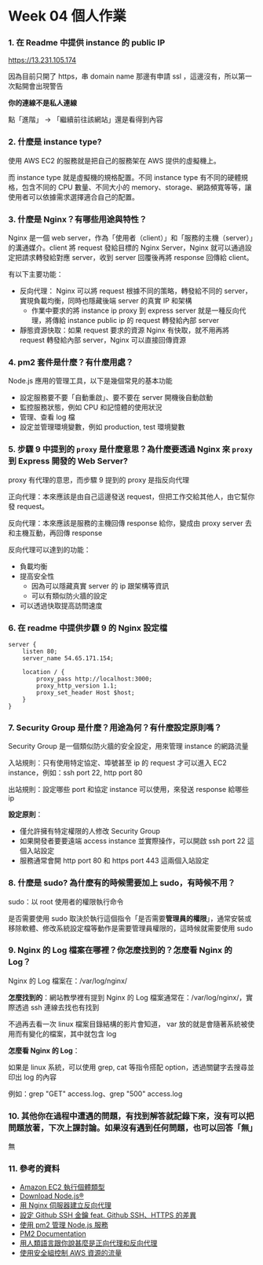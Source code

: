 # Week 04 個人作業

### 1. 在 Readme 中提供 instance 的 public IP

https://13.231.105.174

因為目前只開了 https，串 domain name 那邊有申請 ssl ，這邊沒有，所以第一次點開會出現警告

**你的連線不是私人連線**

點「進階」 -> 「繼續前往該網站」還是看得到內容

### 2. 什麼是 instance type?

使用 AWS EC2 的服務就是把自己的服務架在 AWS 提供的虛擬機上。

而 instance type 就是虛擬機的規格配置。不同 instance type 有不同的硬體規格，包含不同的 CPU 數量、不同大小的 memory、storage、網路頻寬等等，讓使用者可以依據需求選擇適合自己的配置。

### 3. 什麼是 Nginx？有哪些用途與特性？

Nginx 是一個 web server，作為「使用者（client）」和「服務的主機（server）」的溝通媒介。client 將 request 發給目標的 Nginx Server，Nginx 就可以通過設定把請求轉發給對應 server，收到 server 回覆後再將 response 回傳給 client。

有以下主要功能：

-   反向代理： Nginx 可以將 request 根據不同的策略，轉發給不同的 server，實現負載均衡，同時也隱藏後端 server 的真實 IP 和架構
    -   作業中要求的將 instance ip proxy 到 express server 就是一種反向代理，將傳給 instance public ip 的 request 轉發給內部 server
-   靜態資源快取：如果 request 要求的資源 Nginx 有快取，就不用再將 request 轉發給內部 server，Nginx 可以直接回傳資源

### 4. pm2 套件是什麼？有什麼用處？

Node.js 應用的管理工具，以下是幾個常見的基本功能

-   設定服務要不要「自動重啟」、要不要在 server 開機後自動啟動
-   監控服務狀態，例如 CPU 和記憶體的使用狀況
-   管理、查看 log 檔
-   設定並管理環境變數，例如 production, test 環境變數

### 5. 步驟 9 中提到的 `proxy` 是什麼意思？為什麼要透過 Nginx 來 `proxy` 到 Express 開發的 Web Server?

proxy 有代理的意思，而步驟 9 提到的 proxy 是指反向代理

正向代理：本來應該是由自己這邊發送 request，但把工作交給其他人，由它幫你發 request。

反向代理：本來應該是服務的主機回傳 response 給你，變成由 proxy server 去和主機互動，再回傳 response

反向代理可以達到的功能：

-   負載均衡
-   提高安全性
    -   因為可以隱藏真實 server 的 ip 跟架構等資訊
    -   可以有類似防火牆的設定
-   可以透過快取提高訪問速度

### 6. 在 readme 中提供步驟 9 的 Nginx 設定檔

```
server {
    listen 80;
    server_name 54.65.171.154;

    location / {
        proxy_pass http://localhost:3000;
        proxy_http_version 1.1;
        proxy_set_header Host $host;
    }
}
```

### 7. Security Group 是什麼？用途為何？有什麼設定原則嗎？

Security Group 是一個類似防火牆的安全設定，用來管理 instance 的網路流量

入站規則：只有使用特定協定、埠號甚至 ip 的 request 才可以進入 EC2 instance，例如：ssh port 22, http port 80

出站規則：設定哪些 port 和協定 instance 可以使用，來發送 response 給哪些 ip

**設定原則**：

-   僅允許擁有特定權限的人修改 Security Group
-   如果開發者要要遠端 access instance 並實際操作，可以開啟 ssh port 22 這個入站設定
-   服務通常會開 http port 80 和 https port 443 這兩個入站設定

### 8. 什麼是 sudo? 為什麼有的時候需要加上 sudo，有時候不用？

sudo：以 root 使用者的權限執行命令

是否需要使用 sudo 取決於執行這個指令「是否需要**管理員的權限**」，通常安裝或移除軟體、修改系統設定檔等動作是需要管理員權限的，這時候就需要使用 sudo

### 9. Nginx 的 Log 檔案在哪裡？你怎麼找到的？怎麼看 Nginx 的 Log？

Nginx 的 Log 檔案在：/var/log/nginx/

**怎麼找到的**：網站教學裡有提到 Nginx 的 Log 檔案通常在：/var/log/nginx/，實際透過 ssh 連線去找也有找到

不過再去看一次 linux 檔案目錄結構的影片會知道， var 放的就是會隨著系統被使用而有變化的檔案，其中就包含 log

**怎麼看 Nginx 的 Log**：

如果是 linux 系統，可以使用 grep, cat 等指令搭配 option，透過關鍵字去搜尋並印出 log 的內容

例如：grep "GET" access.log、grep "500" access.log

### 10. 其他你在過程中遭遇的問題，有找到解答就記錄下來，沒有可以把問題放著，下次上課討論。如果沒有遇到任何問題，也可以回答「無」

無

### 11. 參考的資料

-   [Amazon EC2 執行個體類型](https://aws.amazon.com/tw/ec2/instance-types/)
-   [Download Node.js®](https://nodejs.org/en/download/package-manager)
-   [用 Nginx 伺服器建立反向代理](https://ithelp.ithome.com.tw/articles/10221704)
-   [設定 Github SSH 金鑰 feat. Github SSH、HTTPS 的差異](https://ithelp.ithome.com.tw/articles/10205988)
-   [使用 pm2 管理 Node.js 服務](https://ithelp.ithome.com.tw/articles/10220480)
-   [PM2 Documentation](https://pm2.keymetrics.io/docs/usage/quick-start/)
-   [用人類語言跟你說甚麼是正向代理和反向代理](https://www.pressplay.cc/project/F720CEB1D6057D7ABB5614722AB18FFF/articles/660A57208C29FF94453548ED21F284EF)
-   [使用安全組控制 AWS 資源的流量](https://docs.aws.amazon.com/vpc/latest/userguide/vpc-security-groups.html)
